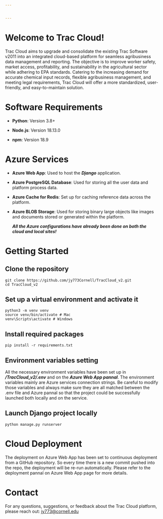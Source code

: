 ```yaml
---


---
```


<h1 id="welcome-to-trac-cloud">Welcome to Trac Cloud!</h1>
<p>Trac Cloud aims to upgrade and consolidate the existing Trac Software v2011 into an integrated cloud-based platform for seamless agribusiness data management and reporting. The objective is to improve worker safety, market access, profitability, and sustainability in the agricultural sector while adhering to EPA standards. Catering to the increasing demand for accurate chemical input records, flexible agribusiness management, and meeting legal requirements, Trac Cloud will offer a more standardized, user-friendly, and easy-to-maintain solution.</p>
<h1 id="software-requirements">Software Requirements</h1>
<ul>
<li>
<p><strong>Python</strong>: Version 3.8+</p>
</li>
<li>
<p><strong>Node.js</strong>: Version 18.13.0</p>
</li>
<li>
<p><strong>npm</strong>: Version 18.9</p>
</li>
</ul>
<h1 id="azure-services">Azure Services</h1>
<ul>
<li>
<p><strong>Azure Web App</strong>: Used to host the <em><strong>Django</strong></em> application.</p>
</li>
<li>
<p><strong>Azure PostgreSQL Database</strong>: Used for storing all the user data and platform process data.</p>
</li>
<li>
<p><strong>Azure Cache for Redis</strong>: Set up for caching reference data across the platform.</p>
</li>
<li>
<p><strong>Azure BLOB Storage</strong>: Used for storing binary large objects like images and documents stored or generated within the platform.</p>
<p><em><strong>All the Azure configurations have already been done on both the cloud and local sites!</strong></em></p>
</li>
</ul>
<h1 id="getting-started">Getting Started</h1>
<h2 id="clone-the-repository">Clone the repository</h2>
<pre><code>git clone https://github.com/jy773Cornell/TracCloud_v2.git
cd TracCloud_v2
</code></pre>
<h2 id="set-up-a-virtual-environment-and-activate-it">Set up a virtual environment and activate it</h2>
<pre><code>python3 -m venv venv 
source venv/bin/activate # Mac
venv\Scripts\activate # Windows
</code></pre>
<h2 id="install-required-packages">Install required packages</h2>
<pre><code>pip install -r requirements.txt
</code></pre>
<h2 id="environment-variables-setting">Environment variables setting</h2>
<p>All the necessary environment variables have been set up in <em><strong>/TracCloud_v2/.env</strong></em> and on the <em><strong>Azure Web App pannal</strong></em>. The environment variables mainly are Azure services connection strings.  Be careful to modify those variables and always make sure they are all matched between the .env file and Azure pannal so that the project could be successfully launched both locally and on the service.</p>
<h2 id="launch-django-project-locally">Launch Django project locally</h2>
<pre><code>python manage.py runserver
</code></pre>
<h1 id="cloud-deployment">Cloud Deployment</h1>
<p>The deployment on Azure Web App has been set to continuous deployment from a GitHub repository. So every time there is a new commit pushed into the repo, the deployment will be re-run automatically. Please refer to the deployment pannal on Azure Web App page for more details.</p>
<h1 id="contact">Contact</h1>
<p>For any questions, suggestions, or feedback about the Trac Cloud platform, please reach out: <a href="mailto:jy773@cornell.edu">jy773@cornell.edu</a></p>

